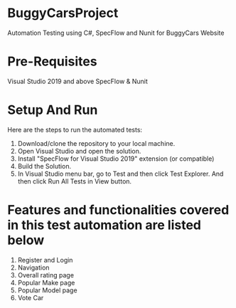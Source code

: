 # BuggyCarsProject

Automation Testing using C#, SpecFlow and Nunit for BuggyCars Website


# Pre-Requisites


Visual Studio 2019 and above
SpecFlow & Nunit

# Setup And Run

Here are the steps to run the automated tests:
1.	Download/clone the repository to your local machine.
2.	Open Visual Studio and open the solution.
3.	Install "SpecFlow for Visual Studio 2019" extension (or compatible)
4.	Build the Solution. 
5.	In Visual Studio menu bar, go to Test and then click Test Explorer. And then click Run All Tests in View button.

# Features and functionalities covered in this test automation are listed below

1.	Register and Login
2.	Navigation
3.	Overall rating page
4.	Popular Make page
5.	Popular Model page
6.	Vote Car
